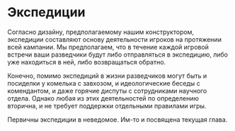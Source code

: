 # Экспедиции

Согласно дизайну, предполагаемому нашим конструктором, экспедиции составляют основу деятельности игроков на протяжении всей кампании. Мы предполагаем, что в течение каждой игровой встречи ваши разведчики будут либо отправляться в экспедицию, либо уже находиться в ней, либо возвращаться обратно.

Конечно, помимо экспедиций в жизни разведчиков могут быть и посиделки у комелька с завхозом, и идеологические беседы с комендантом, и даже горячие диспуты с сотрудниками научного отдела. Однако любая из этих деятельностей по определению вторична, и не требует поддержки отдельными правилами игры.

Первичны экспедиции в неведомое. Им-то и посвящена текущая глава.